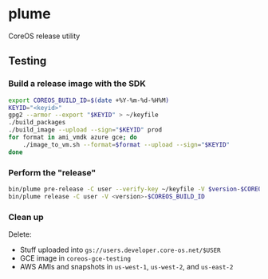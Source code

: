 # plume

CoreOS release utility

## Testing

### Build a release image with the SDK

```sh
export COREOS_BUILD_ID=$(date +%Y-%m-%d-%H%M)
KEYID="<keyid>"
gpg2 --armor --export "$KEYID" > ~/keyfile
./build_packages
./build_image --upload --sign="$KEYID" prod
for format in ami_vmdk azure gce; do
    ./image_to_vm.sh --format=$format --upload --sign="$KEYID"
done
```

### Perform the "release"

```sh
bin/plume pre-release -C user --verify-key ~/keyfile -V $version-$COREOS_BUILD_ID
bin/plume release -C user -V <version>-$COREOS_BUILD_ID
```

### Clean up

Delete:

- Stuff uploaded into `gs://users.developer.core-os.net/$USER`
- GCE image in `coreos-gce-testing`
- AWS AMIs and snapshots in `us-west-1`, `us-west-2`, and `us-east-2`
